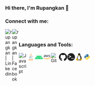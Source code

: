 ### Hi there, I'm Rupangkan 👋

### Connect with me:

[<img align="left" alt="rupangkan | Linkedin" width="22px" src="https://skillicons.dev/icons?i=linkedin" />][linkedin]
[<img align="left" alt="rupangkan | Facebook" width="22px" src="https://raw.githubusercontent.com/jmnote/z-icons/master/svg/facebook.svg" />][facebook]

<br />

### Languages and Tools:

<img align="left" alt="Javascript" width="26px" src="https://raw.githubusercontent.com/jmnote/z-icons/master/svg/javascript.svg">

<img align="left" alt="Python" width="26px" src="https://raw.githubusercontent.com/github/explore/80688e429a7d4ef2fca1e82350fe8e3517d3494d/topics/java/java.png">

<img align="left" alt="Android" width="26px" src="https://raw.githubusercontent.com/github/explore/80688e429a7d4ef2fca1e82350fe8e3517d3494d/topics/android/android.png" />

<img align="left" alt="AWS" width="26px" src="https://raw.githubusercontent.com/github/explore/80688e429a7d4ef2fca1e82350fe8e3517d3494d/topics/aws/aws.png" />

<img align="left" alt="Git" width="26px" src="https://img.icons8.com/color/48/000000/git.png" />

<img align="left" alt="GitHub" width="26px" src="https://raw.githubusercontent.com/github/explore/78df643247d429f6cc873026c0622819ad797942/topics/github/github.png" />

<img align="left" alt="Terminal" width="26px" src="https://raw.githubusercontent.com/github/explore/d92924b1d925bb134e308bd29c9de6c302ed3beb/topics/terminal/terminal.png" />

<img align="left" alt="Linux" width="26px" src="https://raw.githubusercontent.com/github/explore/80688e429a7d4ef2fca1e82350fe8e3517d3494d/topics/linux/linux.png">

<img align="left" alt="Python" width="26px" src="https://raw.githubusercontent.com/github/explore/80688e429a7d4ef2fca1e82350fe8e3517d3494d/topics/python/python.png">

<br />



[facebook]: https://www.facebook.com/rupangkankalita/
[linkedin]: https://www.linkedin.com/in/rupangkan/

<br />

<!-- <p align="left"> <a href="https://github.com/ryo-ma/github-profile-trophy"><img src="https://github-profile-trophy.vercel.app/?username=Rupangkan" alt="Rupangkan" /></a> </p> -->
<!-- 
<p><img align="left" src="https://github-readme-stats.vercel.app/api/top-langs?username=Rupangkan&show_icons=true&locale=en&layout=compact" alt="Rupangkan" /></p>

<p><img align="left" src="https://github-readme-stats.vercel.app/api?username=Rupangkan&show_icons=true&locale=en" alt="Rupangkan" /></p> -->



